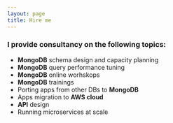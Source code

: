 ```yaml
---
layout: page
title: Hire me
---
```


### I provide consultancy on the following topics:
* **MongoDB** schema design and capacity planning
* **MongoDB** query performance tuning
* **MongoDB** online worhskops
* **MongoDB** trainings
* Porting apps from other DBs to **MongoDB**
* Apps migration to **AWS cloud**
* **API** design
* Running microservices at scale


